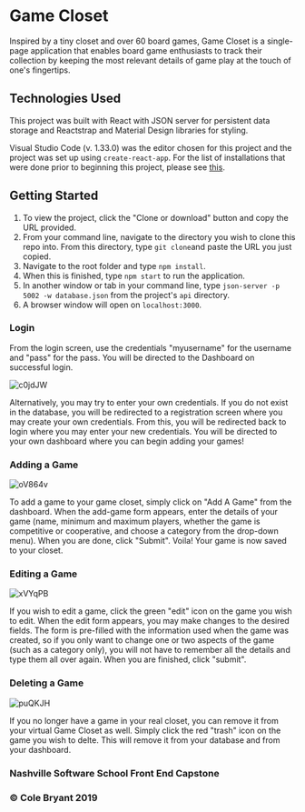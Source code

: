 # Game Closet

Inspired by a tiny closet and over 60 board games, Game Closet is a single-page application that enables board game enthusiasts to track their collection by keeping the most relevant details of game play at the touch of one's fingertips.

## Technologies Used

This project was built with React with JSON server for persistent data storage and Reactstrap and Material Design libraries for styling.

Visual Studio Code (v. 1.33.0) was the editor chosen for this project and the project was set up using ```create-react-app```. For the list of installations that were done prior to beginning this project, please see [this](https://github.com/nashville-software-school/client-side-mastery/blob/master/book-1-the-novice/chapters/GETTING_STARTED_MAC.md).

## Getting Started

1. To view the project, click the "Clone or download" button and copy the URL provided.
2. From your command line, navigate to the directory you wish to clone this repo into. From this directory, type ```git clone```and paste the URL you just copied.
3. Navigate to the root folder and type ```npm install```.
4. When this is finished, type ```npm start``` to run the application.
5. In another window or tab in your command line, type ```json-server -p 5002 -w database.json``` from the project's ```api``` directory.
6. A browser window will open on ```localhost:3000```.

### Login
From the login screen, use the credentials "myusername" for the username and "pass" for the pass. You will be directed to the Dashboard on successful login.

![c0jdJW](https://i.makeagif.com/media/4-19-2019/c0jdJW.gif)

Alternatively, you may try to enter your own credentials. If you do not exist in the database, you will be redirected to a registration screen where you may create your own credentials. From this, you will be redirected back to login where you may enter your new credentials. You will be directed to your own dashboard where you can begin adding your games!

### Adding a Game

![oV864v](https://i.makeagif.com/media/4-19-2019/oV864v.gif)

To add a game to your game closet, simply click on "Add A Game" from the dashboard. When the add-game form appears, enter the details of your game (name, minimum and maximum players, whether the game is competitive or cooperative, and choose a category from the drop-down menu). When you are done, click "Submit". Voila! Your game is now saved to your closet.

### Editing a Game

![xVYqPB](https://i.makeagif.com/media/4-19-2019/xVYqPB.gif)

If you wish to edit a game, click the green "edit" icon on the game you wish to edit. When the edit form appears, you may make changes to the desired fields. The form is pre-filled with the information used when the game was created, so if you only want to change one or two aspects of the game (such as a category only), you will not have to remember all the details and type them all over again. When you are finished, click "submit".

### Deleting a Game

![puQKJH](https://i.makeagif.com/media/4-19-2019/puQKJH.gif)

If you no longer have a game in your real closet, you can remove it from your virtual Game Closet as well. Simply click the red "trash" icon on the game you wish to delte. This will remove it from your database and from your dashboard.


### Nashville Software School Front End Capstone
### &copy; Cole Bryant 2019